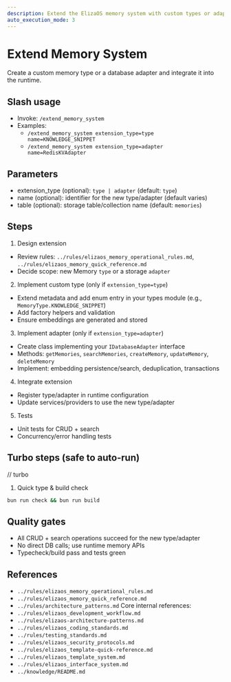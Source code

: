 ```yaml
---
description: Extend the ElizaOS memory system with custom types or adapters
auto_execution_mode: 3
---
```


# Extend Memory System

Create a custom memory type or a database adapter and integrate it into the runtime.

## Slash usage
- Invoke: `/extend_memory_system`
- Examples:
  - `/extend_memory_system extension_type=type name=KNOWLEDGE_SNIPPET`
  - `/extend_memory_system extension_type=adapter name=RedisKVAdapter`

## Parameters
- extension_type (optional): `type | adapter` (default: `type`)
- name (optional): identifier for the new type/adapter (default varies)
- table (optional): storage table/collection name (default: `memories`)

## Steps
1) Design extension
- Review rules: `../rules/elizaos_memory_operational_rules.md`, `../rules/elizaos_memory_quick_reference.md`
- Decide scope: new Memory `type` or a storage `adapter`

2) Implement custom type (only if `extension_type=type`)
- Extend metadata and add enum entry in your types module (e.g., `MemoryType.KNOWLEDGE_SNIPPET`)
- Add factory helpers and validation
- Ensure embeddings are generated and stored

3) Implement adapter (only if `extension_type=adapter`)
- Create class implementing your `IDatabaseAdapter` interface
- Methods: `getMemories`, `searchMemories`, `createMemory`, `updateMemory`, `deleteMemory`
- Implement: embedding persistence/search, deduplication, transactions

4) Integrate extension
- Register type/adapter in runtime configuration
- Update services/providers to use the new type/adapter

5) Tests
- Unit tests for CRUD + search
- Concurrency/error handling tests

## Turbo steps (safe to auto-run)
// turbo
1. Quick type & build check
```bash
bun run check && bun run build
```

## Quality gates
- All CRUD + search operations succeed for the new type/adapter
- No direct DB calls; use runtime memory APIs
- Typecheck/build pass and tests green

## References
- `../rules/elizaos_memory_operational_rules.md`
- `../rules/elizaos_memory_quick_reference.md`
- `../rules/architecture_patterns.md`
Core internal references:
- `../rules/elizaos_development_workflow.md`
- `../rules/elizaos-architecture-patterns.md`
- `../rules/elizaos_coding_standards.md`
- `../rules/testing_standards.md`
- `../rules/elizaos_security_protocols.md`
- `../rules/elizaos_template-quick-reference.md`
- `../rules/elizaos_template_system.md`
- `../rules/elizaos_interface_system.md`
- `../knowledge/README.md`
